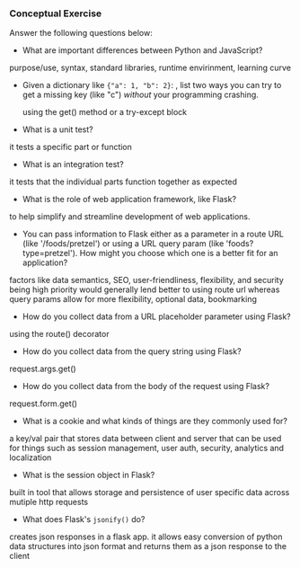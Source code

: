 ### Conceptual Exercise

Answer the following questions below:

- What are important differences between Python and JavaScript?

purpose/use, syntax, standard libraries, runtime envirinment, learning curve

- Given a dictionary like ``{"a": 1, "b": 2}``: , list two ways you
  can try to get a missing key (like "c") *without* your programming
  crashing.

  using the get() method or a try-except block

- What is a unit test?

it tests a specific part or function

- What is an integration test?

it tests that the individual parts function together as expected

- What is the role of web application framework, like Flask?

to help simplify and streamline development of web applications.

- You can pass information to Flask either as a parameter in a route URL
  (like '/foods/pretzel') or using a URL query param (like
  'foods?type=pretzel'). How might you choose which one is a better fit
  for an application?

factors like data semantics, SEO, user-friendliness, flexibility, and security
being high priority would generally lend better to using route url whereas
query params allow for more flexibility, optional data, bookmarking  

- How do you collect data from a URL placeholder parameter using Flask?

using the route() decorator

- How do you collect data from the query string using Flask?

request.args.get() 

- How do you collect data from the body of the request using Flask?

request.form.get()

- What is a cookie and what kinds of things are they commonly used for?

a key/val pair that stores data between client and server that can be used
for things such as session management, user auth, security, analytics and
localization

- What is the session object in Flask?

built in tool that allows storage and persistence of user specific data
across mutiple http requests

- What does Flask's `jsonify()` do?

creates json responses in a flask app. it allows easy conversion of python
data structures into json format and returns them as a json response to the 
client